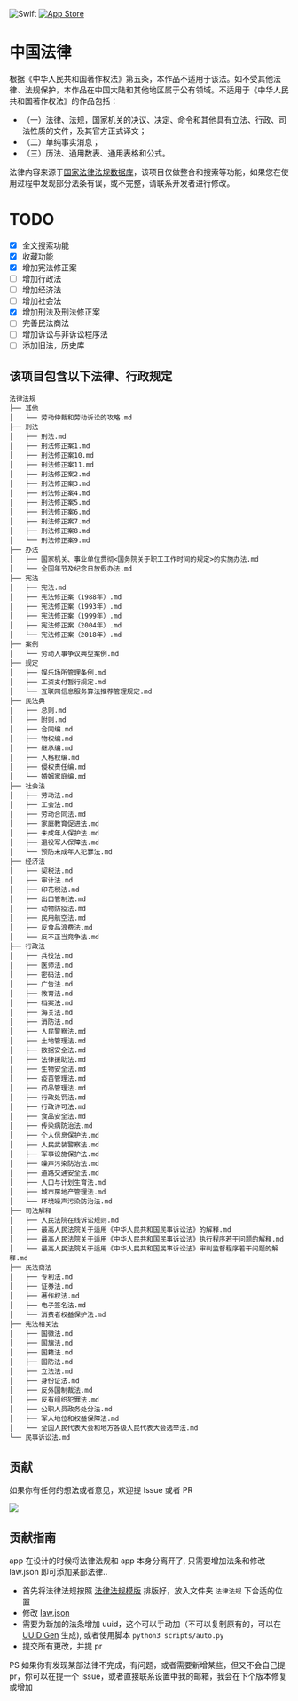 ![Swift](https://img.shields.io/badge/swift-F54A2A?style=for-the-badge&logo=swift&logoColor=white)
[![App Store](https://img.shields.io/badge/App_Store-0D96F6?style=for-the-badge&logo=app-store&logoColor=white)
](https://apps.apple.com/au/app/%E4%B8%AD%E5%9B%BD%E6%B3%95%E5%BE%8B%E5%BF%AB%E6%9F%A5%E6%89%8B%E5%86%8C/id1612953870)

# 中国法律

根据《中华人民共和国著作权法》第五条，本作品不适用于该法。如不受其他法律、法规保护，本作品在中国大陆和其他地区属于公有领域。不适用于《中华人民共和国著作权法》的作品包括：
- （一）法律、法规，国家机关的决议、决定、命令和其他具有立法、行政、司法性质的文件，及其官方正式译文；
- （二）单纯事实消息；
- （三）历法、通用数表、通用表格和公式。

法律内容来源于[国家法律法规数据库](https://flk.npc.gov.cn)，该项目仅做整合和搜索等功能，如果您在使用过程中发现部分法条有误，或不完整，请联系开发者进行修改。

# TODO
 - [x] 全文搜索功能
 - [x] 收藏功能
 - [x] 增加宪法修正案
 - [ ] 增加行政法
 - [ ] 增加经济法
 - [ ] 增加社会法
 - [x] 增加刑法及刑法修正案
 - [ ] 完善民法商法
 - [ ] 增加诉讼与非诉讼程序法
 - [ ] 添加旧法，历史库

## 该项目包含以下法律、行政规定
```
法律法规
├── 其他
│   └── 劳动仲裁和劳动诉讼的攻略.md
├── 刑法
│   ├── 刑法.md
│   ├── 刑法修正案1.md
│   ├── 刑法修正案10.md
│   ├── 刑法修正案11.md
│   ├── 刑法修正案2.md
│   ├── 刑法修正案3.md
│   ├── 刑法修正案4.md
│   ├── 刑法修正案5.md
│   ├── 刑法修正案6.md
│   ├── 刑法修正案7.md
│   ├── 刑法修正案8.md
│   └── 刑法修正案9.md
├── 办法
│   ├── 国家机关、事业单位贯彻<国务院关于职工工作时间的规定>的实施办法.md
│   └── 全国年节及纪念日放假办法.md
├── 宪法
│   ├── 宪法.md
│   ├── 宪法修正案（1988年）.md
│   ├── 宪法修正案（1993年）.md
│   ├── 宪法修正案（1999年）.md
│   ├── 宪法修正案（2004年）.md
│   └── 宪法修正案（2018年）.md
├── 案例
│   └── 劳动人事争议典型案例.md
├── 规定
│   ├── 娱乐场所管理条例.md
│   ├── 工资支付暂行规定.md
│   └── 互联网信息服务算法推荐管理规定.md
├── 民法典
│   ├── 总则.md
│   ├── 附则.md
│   ├── 合同编.md
│   ├── 物权编.md
│   ├── 继承编.md
│   ├── 人格权编.md
│   ├── 侵权责任编.md
│   └── 婚姻家庭编.md
├── 社会法
│   ├── 劳动法.md
│   ├── 工会法.md
│   ├── 劳动合同法.md
│   ├── 家庭教育促进法.md
│   ├── 未成年人保护法.md
│   ├── 退役军人保障法.md
│   └── 预防未成年人犯罪法.md
├── 经济法
│   ├── 契税法.md
│   ├── 审计法.md
│   ├── 印花税法.md
│   ├── 出口管制法.md
│   ├── 动物防疫法.md
│   ├── 民用航空法.md
│   ├── 反食品浪费法.md
│   └── 反不正当竞争法.md
├── 行政法
│   ├── 兵役法.md
│   ├── 医师法.md
│   ├── 密码法.md
│   ├── 广告法.md
│   ├── 教育法.md
│   ├── 档案法.md
│   ├── 海关法.md
│   ├── 消防法.md
│   ├── 人民警察法.md
│   ├── 土地管理法.md
│   ├── 数据安全法.md
│   ├── 法律援助法.md
│   ├── 生物安全法.md
│   ├── 疫苗管理法.md
│   ├── 药品管理法.md
│   ├── 行政处罚法.md
│   ├── 行政许可法.md
│   ├── 食品安全法.md
│   ├── 传染病防治法.md
│   ├── 个人信息保护法.md
│   ├── 人民武装警察法.md
│   ├── 军事设施保护法.md
│   ├── 噪声污染防治法.md
│   ├── 道路交通安全法.md
│   ├── 人口与计划生育法.md
│   ├── 城市房地产管理法.md
│   └── 环境噪声污染防治法.md
├── 司法解释
│   ├── 人民法院在线诉讼规则.md
│   ├── 最高人民法院关于适用《中华人民共和国民事诉讼法》的解释.md
│   ├── 最高人民法院关于适用《中华人民共和国民事诉讼法》执行程序若干问题的解释.md
│   └── 最高人民法院关于适用《中华人民共和国民事诉讼法》审判监督程序若干问题的解释.md
├── 民法商法
│   ├── 专利法.md
│   ├── 证券法.md
│   ├── 著作权法.md
│   ├── 电子签名法.md
│   └── 消费者权益保护法.md
├── 宪法相关法
│   ├── 国徽法.md
│   ├── 国旗法.md
│   ├── 国籍法.md
│   ├── 国防法.md
│   ├── 立法法.md
│   ├── 身份证法.md
│   ├── 反外国制裁法.md
│   ├── 反有组织犯罪法.md
│   ├── 公职人员政务处分法.md
│   ├── 军人地位和权益保障法.md
│   └── 全国人民代表大会和地方各级人民代表大会选举法.md
└── 民事诉讼法.md
```

## 贡献
如果你有任何的想法或者意见，欢迎提 Issue 或者 PR

<a href="https://github.com/RanKKI/LawRefBook/graphs/contributors">
  <img src="https://contrib.rocks/image?repo=RanKKI/LawRefBook" />
</a>

## 贡献指南
app 在设计的时候将法律法规和 app 本身分离开了, 只需要增加法条和修改 law.json 即可添加某部法律..
- 首先将法律法规按照 [法律法规模版](./法律法规模版.md) 排版好，放入文件夹 `法律法规` 下合适的位置
- 修改 [law.json](./law.json)
- 需要为新加的法条增加 uuid，这个可以手动加（不可以复制原有的，可以在 [UUID Gen](https://www.uuidgenerator.net/version4) 生成), 或者使用脚本 `python3 scripts/auto.py`
- 提交所有更改，并提 pr

PS 如果你有发现某部法律不完成，有问题，或者需要新增某些，但又不会自己提 pr，你可以在提一个 issue，或者直接联系设置中我的邮箱，我会在下个版本修复或增加
